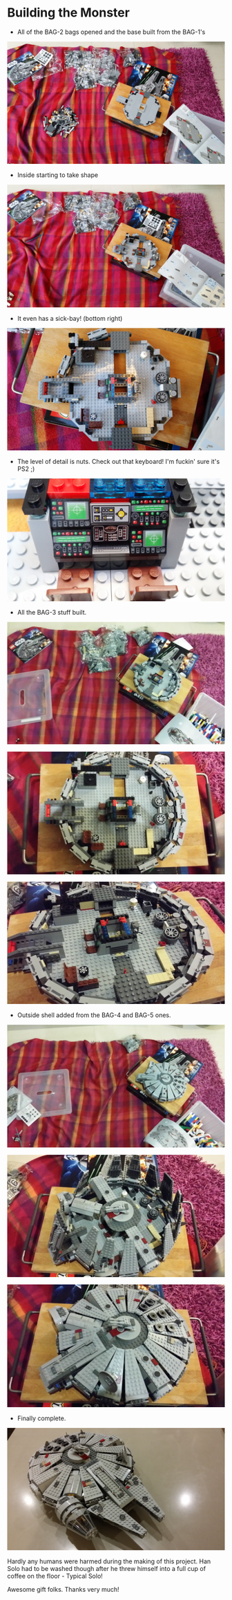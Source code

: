 # Building the Monster

 - All of the BAG-2 bags opened and the base built from the BAG-1's

![Image](1.jpg)

 - Inside starting to take shape

![Image](2.jpg)

 - It even has a sick-bay! (bottom right)

![Image](3.jpg)

 - The level of detail is nuts. Check out that keyboard! I'm fuckin' sure it's PS2 ;)

![Image](4.jpg)

 - All the BAG-3 stuff built.

![Image](5.jpg)

![Image](6.jpg)

![Image](7.jpg)

 - Outside shell added from the BAG-4 and BAG-5 ones.

![Image](8.jpg)

![Image](9.jpg)

![Image](10.jpg)

 - Finally complete. 

![Image](11.jpg)

Hardly any humans were harmed during the making of this project. Han Solo had to be washed though after he threw himself into a full cup of coffee on the floor - Typical Solo!

Awesome gift folks. Thanks very much!




